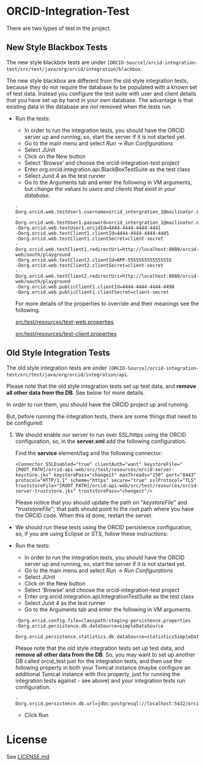 # ORCID-Integration-Test

There are two types of test in the project.

## New Style Blackbox Tests

The new style blackbox tests are under ```[ORCID-Source]/orcid-integration-test/src/test/java/org/orcid/integration/blackbox```.

The new style blackbox are different from the old style integration tests, because they do not require the database to be populated with a known set of test data. Instead you configure the test suite with user and client details that you have set up by hand in your own database. The advantage is that existing data in the database are *not* removed when the tests run.

* Run the tests:

    * In order to run the integration tests, you should have the ORCID server up and running, so, start the server if it is not started yet.
    * Go to the main menu and select *Run* → *Run Configurations*
    * Select JUnit
    * Click on the New button
    * Select 'Browse' and choose the orcid-integration-test project
    * Enter org.orcid.integration.api.BlackBoxTestSuite as the test class
    * Select Junit 4 as the test runner
    * Go to the Arguments tab and enter the following in VM arguments, but *change the values to users and clients that exist in your database*.

    ```
    -Dorg.orcid.web.testUser1.username=orcid_intergration_1@mailinator.com
    -Dorg.orcid.web.testUser1.password=orcid_intergration_1@mailinator.com
    -Dorg.orcid.web.testUser1.orcidId=4444-4444-4444-4441
    -Dorg.orcid.web.testClient1.clientId=4444-4444-4444-4445
    -Dorg.orcid.web.testClient1.clientSecret=client-secret
    -Dorg.orcid.web.testClient1.redirectUri=http://localhost:8080/orcid-web/oauth/playground
    -Dorg.orcid.web.testClient2.clientId=APP-5555555555555555
    -Dorg.orcid.web.testClient2.clientSecret=client-secret
    -Dorg.orcid.web.testClient2.redirectUri=http://localhost:8080/orcid-web/oauth/playground
    -Dorg.orcid.web.publicClient1.clientId=4444-4444-4444-4498
    -Dorg.orcid.web.publicClient1.clientSecret=client-secret
    ```

    For more details of the properties to override and their meanings see the following.

    [src/test/resources/test-web.properties](https://github.com/ORCID/ORCID-Source/blob/master/orcid-integration-test/src/test/resources/test-web.properties)

    [src/test/resources/test-client.properties](https://github.com/ORCID/ORCID-Source/blob/master/orcid-integration-test/src/test/resources/test-client.properties)

## Old Style Integration Tests

The old style integration tests are under ```[ORCID-Source]/orcid-integration-test/src/test/java/org/orcid/integration/api```.

Please note that the old style integration tests set up test data, and **remove all other data from the DB**. See below for more details.

In order to run them, you should have the ORCID project up and running.

But, before running the integration tests, there are some things that need to be configured: 

1. We should enable our server to run over SSL/https using the ORCID configuration, so, in the **server.xml** add the following configuration.

    Find the **service** element/tag and the following connector:

    ```
    <Connector SSLEnabled="true" clientAuth="want" keystoreFile="[ROOT_PATH]/orcid-api-web/src/test/resources/orcid-server-keystore.jks" keystorePass="changeit" maxThreads="150" port="8443" protocol="HTTP/1.1" scheme="https" secure="true" sslProtocol="TLS" truststoreFile="[ROOT_PATH]/orcid-api-web/src/test/resources/orcid-server-truststore.jks" truststorePass="changeit"/> 
    ```

    Please notice that you should update the path on "*keystoreFile*" and "*truststoreFile*"; that path should point to the root path where you have the ORCID code. When this id done, restart the server.

* We should run these tests using the ORCID persistence configuration, so, if you are using Eclipse or STS, follow these instructions:

* Run the tests:

    * In order to run the integration tests, you should have the ORCID server up and running, so, start the server if it is not started yet.
    * Go to the main menu and select *Run* → *Run Configurations*
    * Select JUnit
    * Click on the New button
    * Select 'Browse' and choose the orcid-integration-test project
    * Enter org.orcid.integration.api.IntegrationTestSuite as the test class
    * Select Junit 4 as the test runner
    * Go to the Arguments tab and enter the following in VM arguments.

    ```
    -Dorg.orcid.config.file=classpath:staging-persistence.properties
    -Dorg.orcid.persistence.db.dataSource=simpleDataSource
    -Dorg.orcid.persistence.statistics.db.dataSource=statisticsSimpleDataSource

    ```

    Please note that the old style integration tests set up test data, and **remove all other data from the DB**. So, you may want to set up another DB called orcid_test just for the integration tests, and then use the following property in both your Tomcat instance (maybe configure an additional Tomcat instance with this property, just for running the integration tests against - see above) and your integration tests run configuration.

    ```
    -Dorg.orcid.persistence.db.url=jdbc:postgresql://localhost:5432/orcid_test
    ````

    * Click Run

    
# License
See [LICENSE.md](https://github.com/ORCID/ORCID-Source/blob/master/LICENSE.md)

